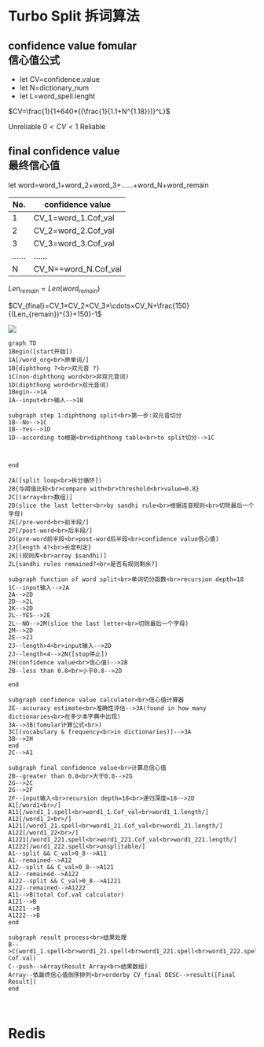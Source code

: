 # Turbo Split 拆词算法

## confidence value fomular<br>信心值公式

-   let CV=confidence.value
-   let N=dictionary_num
-   let L=word_spell.lenght

$CV=\frac{1}{1+640*{(\frac{1}{1.1+N^{1.18}})}^L}$

Unreliable $0<CV<1$ Reliable

## final confidence value<br>最终信心值

let word=word_1+word_2+word_3+……+word_N+word_remain

| No. | confidence value     |
| --- | -------------------- |
| 1   | CV_1=word_1.Cof_val  |
| 2   | CV_2=word_2.Cof_val  |
| 3   | CV_3=word_3.Cof_val  |
| ……  | ……                   |
| N   | CV_N==word_N.Cof_val |

$Len_{remain}=Len(word_{remain})$

$CV_{final}=CV_1×CV_2×CV_3×\cdots×CV_N+\frac{150}{(Len_{remain})^{3}+150}-1$

[![](https://mermaid.ink/img/eyJjb2RlIjoiZ3JhcGggVERcbjFCZWdpbihbc3RhcnTlvIDlp4tdKVxuMUFbL3dvcmRfb3JnPGJyPuWOn-WNleivjS9dXG4xQntkaXBodGhvbmcgPzxicj7lj4zlhYPpn7MgP31cbjFDKG5vbi1kaXBodGhvbmcgd29yZDxicj7pnZ7lj4zlhYPpn7Por40pXG4xRChkaXBodGhvbmcgd29yZDxicj7lj4zlhYPpn7Por40pXG4xQmVnaW4tLT4xQVxuMUEtLWlucHV0PGJyPui-k-WFpS0tPjFCXG5cbnN1YmdyYXBoIHN0ZXAgMTpkaXBodGhvbmcgc3BsaXQ8YnI-56ys5LiA5q2lOuWPjOWFg-mfs-WIh-WIhlxuMUItLU5vLS0-MUNcbjFCLS1ZZXMtLT4xRFxuMUQtLWFjY29yZGluZyB0b-agueaNrjxicj5kaXBodGhvbmcgdGFibGU8YnI-dG8gc3BsaXTliIfliIYtLT4xQ1xuXG5cblxuZW5kXG5cbjJBKFtzcGxpdCBsb29wPGJyPuaLhuWIhuW-queOr10pXG4yQnvkuI7pmIjlgLzmr5TovoM8YnI-Y29tcGFyZSB3aXRoPGJyPnRocmVzaG9sZDxicj52YWx1ZT0wLjh9XG4yQ1soYXJyYXk8YnI-5pWw57uEKV1cbjJEKHNsaWNlIHRoZSBsYXN0IGxldHRlcjxicj5ieSBzYW5kaGkgcnVsZTxicj7moLnmja7ov57pn7Pop4TliJk8YnI-5YiH6Zmk5pyA5ZCO5LiA5Liq5a2X5q-NKVxuMkVbL3ByZS13b3JkPGJyPuWJjeWNiuautS9dXG4yRlsvcG9zdC13b3JkPGJyPuWQjuWNiuautS9dXG4yRyhwcmUtd29yZOWJjeWNiuautTxicj5wb3N0LXdvcmTlkI7ljYrmrrU8YnI-Y29uZmlkZW5jZSB2YWx1ZeS_oeW_g-WAvClcbjJKe2xlbmd0aCA0Pzxicj7plb_luqbliKTlrpp9XG4yS1so6KeE5YiZ5bqTPGJyPmFycmF5ICRzYW5kaGkpXVxuMkx7c2FuZGhpIHJ1bGVzIHJlbWFpbmVkPzxicj7mmK_lkKbmnInop4TliJnliankvZk_fVxuXG5zdWJncmFwaCBmdW5jdGlvbiBvZiB3b3JkIHNwbGl0PGJyPuWNleivjeWIh-WIhuWHveaVsDxicj5yZWN1cnNpb24gZGVwdGg9MThcbjFDLS1pbnB1dOi-k-WFpS0tPjJBXG4yQS0tPjJEXG4yRC0tPjJMXG4ySy0tPjJEXG4yTC0tWUVTLS0-MkVcbjJMLS1OTy0tPjJNKHNsaWNlIHRoZSBsYXN0IGxldHRlcjxicj7liIfpmaTmnIDlkI7kuIDkuKrlrZfmr40pXG4yTS0tPjJEXG4yRS0tPjJKXG4ySi0tbGVuZ3RoPjQ8YnI-aW5wdXTovpPlhaUtLT4yRFxuMkotLWxlbmd0aDw0LS0-Mk4oW3N0b3DlgZzmraJdKVxuMkgoY29uZmlkZW5jZSB2YWx1ZTxicj7kv6Hlv4PlgLwpLS0-MkJcbjJCLS1sZXNzIHRoYW4gMC44PGJyPuWwj-S6jjAuOC0tPjJEXG5cbmVuZFxuXG5zdWJncmFwaCBjb25maWRlbmNlIHZhbHVlIGNhbGN1bGF0b3I8YnI-5L-h5b-D5YC86K6h566X5ZmoXG4yRS0tYWNjdXJhY3kgZXN0aW1hdGU8YnI-5YeG56Gu5oCn6K-E5LywLS0-M0EoZm91bmQgaW4gaG93IG1hbnkgZGljdGlvbmFyaWVzPGJyPuWcqOWkmuWwkeacrOWtl-WFuOS4reWHuueOsClcbjNBLS0-M0IoZm9tdWxhcuiuoeeul-WFrOW8jzxicj4pXG4zQ1sodm9jYWJ1bGFyeSAmIGZyZXF1ZW5jeTxicj5pbiBkaWN0aW9uYXJpZXMpXS0tPjNBXG4zQi0tPjJIXG5lbmRcbjJDLS0-QTFcblxuc3ViZ3JhcGggZmluYWwgY29uZmlkZW5jZSB2YWx1ZTxicj7orqHnrpfmgLvkv6Hlv4PlgLxcbjJCLS1ncmVhdGVyIHRoYW4gMC44PGJyPuWkp-S6jjAuOC0tPjJHXG4yRy0tPjJDXG4yRy0tPjJGXG4yRi0taW5wdXTovpPlhaU8YnI-cmVjdXJzaW9uIGRlcHRoPTE4PGJyPumAkuW9kua3seW6pj0xOC0tPjJEXG5BMVsvd29yZDE8YnI-L11cbkExMVsvd29yZDFfMS5zcGVsbDxicj53b3JkMV8xLkNvZl92YWw8YnI-d29yZDFfMS5sZW5ndGgvXVxuQTEyWy93b3JkMV8yPGJyPi9dXG5BMTIxWy93b3JkMV8yMS5zcGVsbDxicj53b3JkMV8yMS5Db2ZfdmFsPGJyPndvcmQxXzIxLmxlbmd0aC9dXG5BMTIyWy93b3JkMV8yMjxicj4vXVxuQTEyMjFbL3dvcmQxXzIyMS5zcGVsbDxicj53b3JkMV8yMjEuQ29mX3ZhbDxicj53b3JkMV8yMjEubGVuZ3RoL11cbkExMjIyWy93b3JkMV8yMjIuc3BlbGw8YnI-dW5zcGxpdGFibGUvXVxuQTEtLXNwbGl0ICYmIENfdmFsPjBfOC0tPkExMVxuQTEtLXJlbWFpbmVkLS0-QTEyXG5BMTItLXNwbGl0ICYmIENfdmFsPjBfOC0tPkExMjFcbkExMi0tcmVtYWluZWQtLT5BMTIyXG5BMTIyLS1zcGxpdCAmJiBDX3ZhbD4wXzgtLT5BMTIyMVxuQTEyMi0tcmVtYWluZWQtLT5BMTIyMlxuQTExLS0-Qih0b3RhbCBDb2YudmFsIGNhbGN1bGF0b3IpXG5BMTIxLS0-QlxuQTEyMjEtLT5CXG5BMTIyMi0tPkJcbmVuZFxuXG5zdWJncmFwaCByZXN1bHQgcHJvY2Vzczxicj7nu5PmnpzlpITnkIZcbkItLT5DKHdvcmQxXzEuc3BlbGw8YnI-d29yZDFfMjEuc3BlbGw8YnI-d29yZDFfMjIxLnNwZWxsPGJyPndvcmQxXzIyMi5zcGVsbDxicj5maW5hbCBDb2YudmFsKVxuQy0tcHVzaC0tPkFycmF5KFJlc3VsdCBBcnJheTxicj7nu5PmnpzmlbDnu4QpXG5BcnJheS0t5L6d5pyA57uI5L-h5b-D5YC85YCS5bqP5o6S5YiXPGJyPm9yZGVyYnkgQ1ZfZmluYWwgREVTQy0tPnJlc3VsdChbRmluYWwgUmVzdWx0XSlcbmVuZCIsIm1lcm1haWQiOnt9LCJ1cGRhdGVFZGl0b3IiOmZhbHNlfQ)](https://mermaid-js.github.io/mermaid-live-editor/#/edit/eyJjb2RlIjoiZ3JhcGggVERcbjFCZWdpbihbc3RhcnTlvIDlp4tdKVxuMUFbL3dvcmRfb3JnPGJyPuWOn-WNleivjS9dXG4xQntkaXBodGhvbmcgPzxicj7lj4zlhYPpn7MgP31cbjFDKG5vbi1kaXBodGhvbmcgd29yZDxicj7pnZ7lj4zlhYPpn7Por40pXG4xRChkaXBodGhvbmcgd29yZDxicj7lj4zlhYPpn7Por40pXG4xQmVnaW4tLT4xQVxuMUEtLWlucHV0PGJyPui-k-WFpS0tPjFCXG5cbnN1YmdyYXBoIHN0ZXAgMTpkaXBodGhvbmcgc3BsaXQ8YnI-56ys5LiA5q2lOuWPjOWFg-mfs-WIh-WIhlxuMUItLU5vLS0-MUNcbjFCLS1ZZXMtLT4xRFxuMUQtLWFjY29yZGluZyB0b-agueaNrjxicj5kaXBodGhvbmcgdGFibGU8YnI-dG8gc3BsaXTliIfliIYtLT4xQ1xuXG5cblxuZW5kXG5cbjJBKFtzcGxpdCBsb29wPGJyPuaLhuWIhuW-queOr10pXG4yQnvkuI7pmIjlgLzmr5TovoM8YnI-Y29tcGFyZSB3aXRoPGJyPnRocmVzaG9sZDxicj52YWx1ZT0wLjh9XG4yQ1soYXJyYXk8YnI-5pWw57uEKV1cbjJEKHNsaWNlIHRoZSBsYXN0IGxldHRlcjxicj5ieSBzYW5kaGkgcnVsZTxicj7moLnmja7ov57pn7Pop4TliJk8YnI-5YiH6Zmk5pyA5ZCO5LiA5Liq5a2X5q-NKVxuMkVbL3ByZS13b3JkPGJyPuWJjeWNiuautS9dXG4yRlsvcG9zdC13b3JkPGJyPuWQjuWNiuautS9dXG4yRyhwcmUtd29yZOWJjeWNiuautTxicj5wb3N0LXdvcmTlkI7ljYrmrrU8YnI-Y29uZmlkZW5jZSB2YWx1ZeS_oeW_g-WAvClcbjJKe2xlbmd0aCA0Pzxicj7plb_luqbliKTlrpp9XG4yS1so6KeE5YiZ5bqTPGJyPmFycmF5ICRzYW5kaGkpXVxuMkx7c2FuZGhpIHJ1bGVzIHJlbWFpbmVkPzxicj7mmK_lkKbmnInop4TliJnliankvZk_fVxuXG5zdWJncmFwaCBmdW5jdGlvbiBvZiB3b3JkIHNwbGl0PGJyPuWNleivjeWIh-WIhuWHveaVsDxicj5yZWN1cnNpb24gZGVwdGg9MThcbjFDLS1pbnB1dOi-k-WFpS0tPjJBXG4yQS0tPjJEXG4yRC0tPjJMXG4ySy0tPjJEXG4yTC0tWUVTLS0-MkVcbjJMLS1OTy0tPjJNKHNsaWNlIHRoZSBsYXN0IGxldHRlcjxicj7liIfpmaTmnIDlkI7kuIDkuKrlrZfmr40pXG4yTS0tPjJEXG4yRS0tPjJKXG4ySi0tbGVuZ3RoPjQ8YnI-aW5wdXTovpPlhaUtLT4yRFxuMkotLWxlbmd0aDw0LS0-Mk4oW3N0b3DlgZzmraJdKVxuMkgoY29uZmlkZW5jZSB2YWx1ZTxicj7kv6Hlv4PlgLwpLS0-MkJcbjJCLS1sZXNzIHRoYW4gMC44PGJyPuWwj-S6jjAuOC0tPjJEXG5cbmVuZFxuXG5zdWJncmFwaCBjb25maWRlbmNlIHZhbHVlIGNhbGN1bGF0b3I8YnI-5L-h5b-D5YC86K6h566X5ZmoXG4yRS0tYWNjdXJhY3kgZXN0aW1hdGU8YnI-5YeG56Gu5oCn6K-E5LywLS0-M0EoZm91bmQgaW4gaG93IG1hbnkgZGljdGlvbmFyaWVzPGJyPuWcqOWkmuWwkeacrOWtl-WFuOS4reWHuueOsClcbjNBLS0-M0IoZm9tdWxhcuiuoeeul-WFrOW8jzxicj4pXG4zQ1sodm9jYWJ1bGFyeSAmIGZyZXF1ZW5jeTxicj5pbiBkaWN0aW9uYXJpZXMpXS0tPjNBXG4zQi0tPjJIXG5lbmRcbjJDLS0-QTFcblxuc3ViZ3JhcGggZmluYWwgY29uZmlkZW5jZSB2YWx1ZTxicj7orqHnrpfmgLvkv6Hlv4PlgLxcbjJCLS1ncmVhdGVyIHRoYW4gMC44PGJyPuWkp-S6jjAuOC0tPjJHXG4yRy0tPjJDXG4yRy0tPjJGXG4yRi0taW5wdXTovpPlhaU8YnI-cmVjdXJzaW9uIGRlcHRoPTE4PGJyPumAkuW9kua3seW6pj0xOC0tPjJEXG5BMVsvd29yZDE8YnI-L11cbkExMVsvd29yZDFfMS5zcGVsbDxicj53b3JkMV8xLkNvZl92YWw8YnI-d29yZDFfMS5sZW5ndGgvXVxuQTEyWy93b3JkMV8yPGJyPi9dXG5BMTIxWy93b3JkMV8yMS5zcGVsbDxicj53b3JkMV8yMS5Db2ZfdmFsPGJyPndvcmQxXzIxLmxlbmd0aC9dXG5BMTIyWy93b3JkMV8yMjxicj4vXVxuQTEyMjFbL3dvcmQxXzIyMS5zcGVsbDxicj53b3JkMV8yMjEuQ29mX3ZhbDxicj53b3JkMV8yMjEubGVuZ3RoL11cbkExMjIyWy93b3JkMV8yMjIuc3BlbGw8YnI-dW5zcGxpdGFibGUvXVxuQTEtLXNwbGl0ICYmIENfdmFsPjBfOC0tPkExMVxuQTEtLXJlbWFpbmVkLS0-QTEyXG5BMTItLXNwbGl0ICYmIENfdmFsPjBfOC0tPkExMjFcbkExMi0tcmVtYWluZWQtLT5BMTIyXG5BMTIyLS1zcGxpdCAmJiBDX3ZhbD4wXzgtLT5BMTIyMVxuQTEyMi0tcmVtYWluZWQtLT5BMTIyMlxuQTExLS0-Qih0b3RhbCBDb2YudmFsIGNhbGN1bGF0b3IpXG5BMTIxLS0-QlxuQTEyMjEtLT5CXG5BMTIyMi0tPkJcbmVuZFxuXG5zdWJncmFwaCByZXN1bHQgcHJvY2Vzczxicj7nu5PmnpzlpITnkIZcbkItLT5DKHdvcmQxXzEuc3BlbGw8YnI-d29yZDFfMjEuc3BlbGw8YnI-d29yZDFfMjIxLnNwZWxsPGJyPndvcmQxXzIyMi5zcGVsbDxicj5maW5hbCBDb2YudmFsKVxuQy0tcHVzaC0tPkFycmF5KFJlc3VsdCBBcnJheTxicj7nu5PmnpzmlbDnu4QpXG5BcnJheS0t5L6d5pyA57uI5L-h5b-D5YC85YCS5bqP5o6S5YiXPGJyPm9yZGVyYnkgQ1ZfZmluYWwgREVTQy0tPnJlc3VsdChbRmluYWwgUmVzdWx0XSlcbmVuZCIsIm1lcm1haWQiOnt9LCJ1cGRhdGVFZGl0b3IiOmZhbHNlfQ)

```mermaid
graph TD
1Begin([start开始])
1A[/word_org<br>原单词/]
1B{diphthong ?<br>双元音 ?}
1C(non-diphthong word<br>非双元音词)
1D(diphthong word<br>双元音词)
1Begin-->1A
1A--input<br>输入-->1B

subgraph step 1:diphthong split<br>第一步:双元音切分
1B--No-->1C
1B--Yes-->1D
1D--according to根据<br>diphthong table<br>to split切分-->1C



end

2A([split loop<br>拆分循环])
2B{与阈值比较<br>compare with<br>threshold<br>value=0.8}
2C[(array<br>数组)]
2D(slice the last letter<br>by sandhi rule<br>根据连音规则<br>切除最后一个字母)
2E[/pre-word<br>前半段/]
2F[/post-word<br>后半段/]
2G(pre-word前半段<br>post-word后半段<br>confidence value信心值)
2J{length 4?<br>长度判定}
2K[(规则库<br>array $sandhi)]
2L{sandhi rules remained?<br>是否有规则剩余?}

subgraph function of word split<br>单词切分函数<br>recursion depth=18
1C--input输入-->2A
2A-->2D
2D-->2L
2K-->2D
2L--YES-->2E
2L--NO-->2M(slice the last letter<br>切除最后一个字母)
2M-->2D
2E-->2J
2J--length>4<br>input输入-->2D
2J--length<4-->2N([stop停止])
2H(confidence value<br>信心值)-->2B
2B--less than 0.8<br>小于0.8-->2D

end

subgraph confidence value calculator<br>信心值计算器
2E--accuracy estimate<br>准确性评估-->3A(found in how many dictionaries<br>在多少本字典中出现)
3A-->3B(fomular计算公式<br>)
3C[(vocabulary & frequency<br>in dictionaries)]-->3A
3B-->2H
end
2C-->A1

subgraph final confidence value<br>计算总信心值
2B--greater than 0.8<br>大于0.8-->2G
2G-->2C
2G-->2F
2F--input输入<br>recursion depth=18<br>递归深度=18-->2D
A1[/word1<br>/]
A11[/word1_1.spell<br>word1_1.Cof_val<br>word1_1.length/]
A12[/word1_2<br>/]
A121[/word1_21.spell<br>word1_21.Cof_val<br>word1_21.length/]
A122[/word1_22<br>/]
A1221[/word1_221.spell<br>word1_221.Cof_val<br>word1_221.length/]
A1222[/word1_222.spell<br>unsplitable/]
A1--split && C_val>0_8-->A11
A1--remained-->A12
A12--split && C_val>0_8-->A121
A12--remained-->A122
A122--split && C_val>0_8-->A1221
A122--remained-->A1222
A11-->B(total Cof.val calculator)
A121-->B
A1221-->B
A1222-->B
end

subgraph result process<br>结果处理
B-->C(word1_1.spell<br>word1_21.spell<br>word1_221.spell<br>word1_222.spell<br>final Cof.val)
C--push-->Array(Result Array<br>结果数组)
Array--依最终信心值倒序排列<br>orderby CV_final DESC-->result([Final Result])
end



```

# Redis
